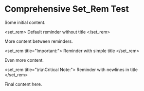 # Comprehensive Set_Rem Test

Some initial content.

<set_rem>
Default reminder without title
</set_rem>

More content between reminders.

<set_rem title="Important:">
Reminder with simple title
</set_rem>

Even more content.

<set_rem title="\n\nCritical Note:">
Reminder with newlines in title
</set_rem>

Final content here.